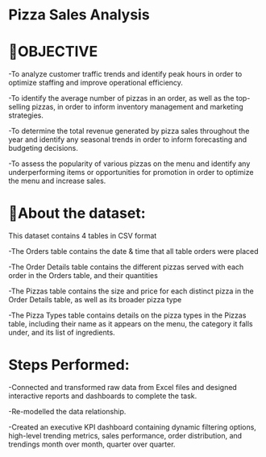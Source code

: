 # Pizza Sales Analysis
# 🎯OBJECTIVE
-To analyze customer traffic trends and identify peak hours in order to optimize staffing and improve operational efficiency.

-To identify the average number of pizzas in an order, as well as the top-selling pizzas, in order to inform inventory management and marketing strategies.

-To determine the total revenue generated by pizza sales throughout the year and identify any seasonal trends in order to inform forecasting and budgeting decisions.

-To assess the popularity of various pizzas on the menu and identify any underperforming items or opportunities for promotion in order to optimize the menu and increase sales.

# 📰About the dataset:
This dataset contains 4 tables in CSV format

-The Orders table contains the date & time that all table orders were placed

-The Order Details table contains the different pizzas served with each order in the Orders table, and their quantities

-The Pizzas table contains the size and price for each distinct pizza in the Order Details table, as well as its broader pizza type

-The Pizza Types table contains details on the pizza types in the Pizzas table, including their name as it appears on the menu, the category it falls under, and its list of ingredients.

# Steps Performed:
-Connected and transformed raw data from Excel files and designed interactive reports and dashboards to complete the task.

-Re-modelled the data relationship.

-Created an executive KPI dashboard containing dynamic filtering options, high-level trending metrics, sales performance, order distribution, and trendings month over month, quarter over quarter.
